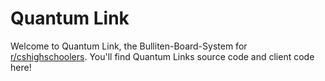 # Quantum Link
Welcome to Quantum Link, the Bulliten-Board-System for [r/cshighschoolers](https://www.reddit.com/r/cshighschoolers/). You'll find Quantum Links source code and client code here!
